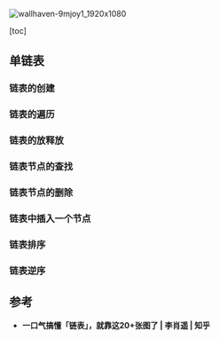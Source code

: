 ![wallhaven-9mjoy1_1920x1080](https://github.com/XinranSix/docs/assets/62458905/7028ef0f-5b41-43d4-9034-e3e50d3f97bb)

[toc]

## 单链表

### 链表的创建

### 链表的遍历

### 链表的放释放

### 链表节点的查找

### 链表节点的删除

### 链表中插入一个节点

### 链表排序

### 链表逆序

## 参考

- **一口气搞懂「链表」，就靠这20+张图了 | 李肖遥 | 知乎**